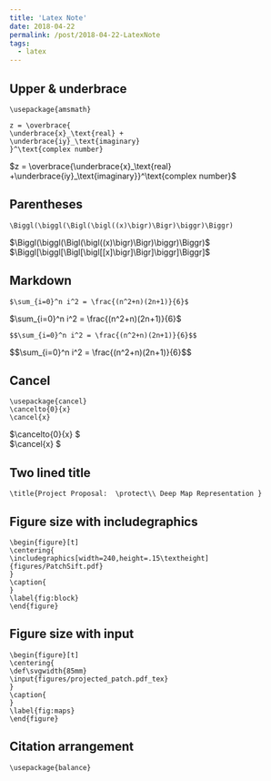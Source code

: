 ```yaml
---
title: 'Latex Note'
date: 2018-04-22
permalink: /post/2018-04-22-LatexNote
tags:
  - latex
---
```



Upper & underbrace
-------------------------------
	\usepackage{amsmath}	
	
	z = \overbrace{
	\underbrace{x}_\text{real} +
	\underbrace{iy}_\text{imaginary}
	}^\text{complex number}
  
<div>$z = \overbrace{\underbrace{x}_\text{real} +\underbrace{iy}_\text{imaginary}}^\text{complex number}$</div>


Parentheses
-------------------------------
    \Biggl(\biggl(\Bigl(\bigl((x)\bigr)\Bigr)\biggr)\Biggr)
	
<div>$\Biggl(\biggl(\Bigl(\bigl((x)\bigr)\Bigr)\biggr)\Biggr)$</div>
<div>$\Biggl[\biggl[\Bigl[\bigl[[x]\bigr]\Bigr]\biggr]\Biggr]$</div>

Markdown
-------------------------------
    $\sum_{i=0}^n i^2 = \frac{(n^2+n)(2n+1)}{6}$


<div>$\sum_{i=0}^n i^2 = \frac{(n^2+n)(2n+1)}{6}$</div>

    $$\sum_{i=0}^n i^2 = \frac{(n^2+n)(2n+1)}{6}$$
 
<div>$$\sum_{i=0}^n i^2 = \frac{(n^2+n)(2n+1)}{6}$$</div>


Cancel
-------------------------------
    \usepackage{cancel}
    \cancelto{0}{x} 
    \cancel{x} 
    
<div>$\cancelto{0}{x} $</div>
<div>$\cancel{x} $</div>


Two lined title
-------------------------------

	\title{Project Proposal:  \protect\\ Deep Map Representation }


Figure size with includegraphics
-------------------------------
	\begin{figure}[t]
	\centering{
	\includegraphics[width=240,height=.15\textheight]{figures/PatchSift.pdf}
	}
	\caption{	
	}
	\label{fig:block}
	\end{figure}
	
	

Figure size with input
-------------------------------	
	\begin{figure}[t]
	\centering{
	\def\svgwidth{85mm}
	\input{figures/projected_patch.pdf_tex}
	}
	\caption{
	}
	\label{fig:maps}
	\end{figure}


Citation arrangement
-------------------------------	
	\usepackage{balance}
